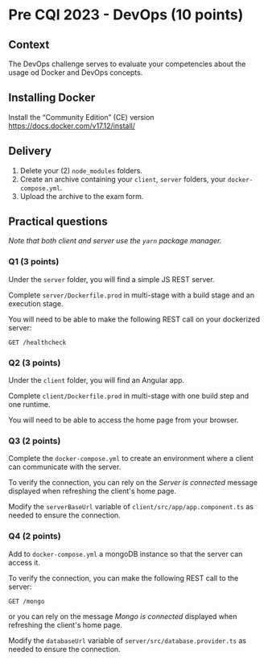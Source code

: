 # Pre CQI 2023 - DevOps (10 points)

## Context

The DevOps challenge serves to evaluate your competencies about the usage od Docker and DevOps concepts.

## Installing Docker

Install the “Community Edition” (CE) version
https://docs.docker.com/v17.12/install/

## Delivery

1. Delete your (2) `node_modules` folders.
2. Create an archive containing your `client`, `server` folders, your `docker-compose.yml`.
3. Upload the archive to the exam form.

## Practical questions

*Note that both client and server use the `yarn` package manager.*

### Q1 (3 points)

Under the `server` folder, you will find a simple JS REST server.

Complete `server/Dockerfile.prod` in multi-stage with a build stage and an execution stage.

You will need to be able to make the following REST call on your dockerized server:

```
GET /healthcheck
```

### Q2 (3 points)

Under the `client` folder, you will find an Angular app.

Complete `client/Dockerfile.prod` in multi-stage with one build step and one runtime.

You will need to be able to access the home page from your browser.

### Q3 (2 points)

Complete the `docker-compose.yml` to create an environment where a client can communicate with the server.

To verify the connection, you can rely on the *Server is connected* message displayed when refreshing the client's home page.

Modify the `serverBaseUrl` variable of `client/src/app/app.component.ts` as needed to ensure the connection.

### Q4 (2 points)

Add to `docker-compose.yml` a mongoDB instance so that the server can access it.

To verify the connection, you can make the following REST call to the server:
```
GET /mongo
```
or you can rely on the message *Mongo is connected* displayed when refreshing the client's home page.


Modify the `databaseUrl` variable of `server/src/database.provider.ts` as needed to ensure the connection.